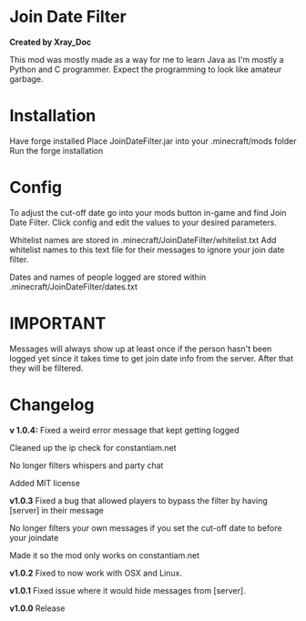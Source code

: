 # Join Date Filter
**Created by Xray_Doc**

This mod was mostly made as a way for me to learn Java as I'm mostly a Python and C programmer. Expect the programming to look like amateur garbage.

# Installation
Have forge installed
Place JoinDateFilter.jar into your .minecraft/mods folder
Run the forge installation

# Config
To adjust the cut-off date go into your mods button in-game and find Join Date Filter. Click config and edit the values to your desired parameters.

Whitelist names are stored in .minecraft/JoinDateFilter/whitelist.txt
Add whitelist names to this text file for their messages to ignore your join date filter.

Dates and names of people logged are stored within .minecraft/JoinDateFilter/dates.txt

# IMPORTANT
Messages will always show up at least once if the person hasn't been logged yet since it takes time to get join date info from the server. After that they will be filtered.

# Changelog
**v 1.0.4:**
Fixed a weird error message that kept getting logged

Cleaned up the ip check for constantiam.net

No longer filters whispers and party chat

Added MIT license

**v1.0.3**
Fixed a bug that allowed players to bypass the filter by having [server] in their message

No longer filters your own messages if you set the cut-off date to before your joindate

Made it so the mod only works on constantiam.net

**v1.0.2**
Fixed to now work with OSX and Linux.

**v1.0.1**
Fixed issue where it would hide messages from [server].

**v1.0.0**
Release
